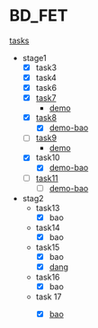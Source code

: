 # BD_FET
[tasks](http://ife.baidu.com/task/all)

- stage1
    + [x] task3
    + [x] task4
    + [x] task6
    + [x] [task7](http://ife.baidu.com/task/detail?taskId=7)
        * [demo](http://htmlpreview.github.io/?https://github.com/1exciting/BD_FET/blob/master/stage1/task7/index.html)
    + [x] [task8](http://ife.baidu.com/task/detail?taskId=8)
        * [x] [demo-bao](http://htmlpreview.github.io/?https://github.com/1exciting/BD_FET/blob/master/stage1/task8/bao/index.html)
    + [ ] [task9](http://ife.baidu.com/task/detail?taskId=9)
        * [demo](http://htmlpreview.github.io/?https://github.com/1exciting/BD_FET/blob/master/stage1/task9/index.html)
    + [x] task10
        * [x] [demo-bao](http://htmlpreview.github.io/?https://github.com/1exciting/BD_FET/blob/master/stage1/task10/bao/index.html)
    + [ ] [task11](http://ife.baidu.com/task/detail?taskId=11)
        * [ ] [demo-bao](http://htmlpreview.github.io/?https://github.com/1exciting/BD_FET/blob/master/stage1/task11/bao/index.html)
    
- stag2
    + task13
        * [x] bao

    + task14
        * [x] bao
    + task15
        * [x] bao
        * [x] [dang](http://htmlpreview.github.io/?https://github.com/1exciting/BD_FET/blob/master/stage2/task15/dang/index.html)
    + task16
        * [x] bao
    + task 17
        * [x] [bao](http://htmlpreview.github.io/?https://github.com/1exciting/BD_FET/blob/master/stage2/task17/bao/task.html)
    